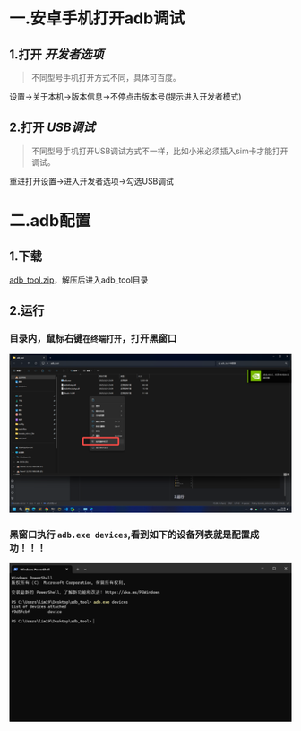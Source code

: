 # 一.安卓手机打开adb调试

## 1.打开 *开发者选项*
> 不同型号手机打开方式不同，具体可百度。

设置->关于本机->版本信息->不停点击版本号(提示进入开发者模式)
## 2.打开 *USB调试*
> 不同型号手机打开USB调试方式不一样，比如小米必须插入sim卡才能打开调试。

重进打开设置->进入开发者选项->勾选USB调试
 

# 二.adb配置
## 1.下载
[adb_tool.zip](../../files/adb_tool.zip)，解压后进入adb_tool目录

## 2.运行
### 目录内，鼠标右键`在终端打开`，打开黑窗口
![img_1.png](img_1.png)
### 黑窗口执行 `adb.exe devices`,看到如下的设备列表就是配置成功！！！
![img.png](img.png)